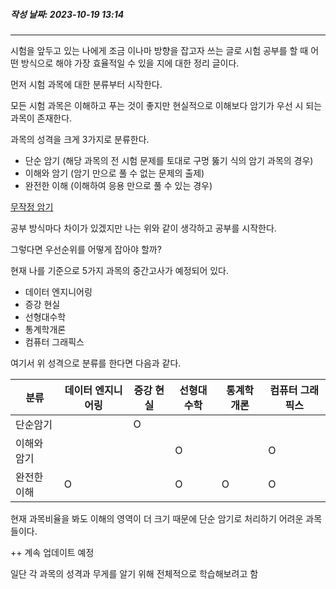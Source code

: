 ##### 작성 날짜: 2023-10-19 13:14
---

시험을 앞두고 있는 나에게 조금 이나마 방향을 잡고자 쓰는 글로 시험 공부를 할 때 어떤 방식으로 해야 가장 효율적일 수 있을 지에 대한 정리 글이다.

먼저 시험 과목에 대한 분류부터 시작한다.

모든 시험 과목은 이해하고 푸는 것이 좋지만 현실적으로 이해보다 암기가 우선 시 되는 과목이 존재한다.

과목의 성격을 크게 3가지로 분류한다.

- 단순 암기 (해당 과목의 전 시험 문제를 토대로 구멍 뚫기 식의 암기 과목의 경우)
- 이해와 암기 (암기 만으로 풀 수 없는 문제의 출제)
- 완전한 이해 (이해하여 응용 만으로 풀 수 있는 경우)

[무작정 암기](https://brunch.co.kr/@leesigi/94)

공부 방식마다 차이가 있겠지만 나는 위와 같이 생각하고 공부를 시작한다.

그렇다면 우선순위를 어떻게 잡아야 할까?

현재 나를 기준으로 5가지 과목의 중간고사가 예정되어 있다.

- 데이터 엔지니어링
- 증강 현실
- 선형대수학
- 통계학개론
- 컴퓨터 그래픽스

여기서 위 성격으로 분류를 한다면 다음과 같다.

| 분류 | 데이터 엔지니어링 | 증강 현실 | 선형대수학 | 통계학개론 | 컴퓨터 그래픽스 |
|--------|--------|--------|--------|--------|--------|
| 단순암기 |  | O |  |  |  |
| 이해와 암기 | |  | O |  | O |
| 완전한 이해 | O |  | O | O | O |

현재 과목비율을 봐도 이해의 영역이 더 크기 때문에 단순 암기로 처리하기 어려운 과목들이다.

++ 계속 업데이트 예정

일단 각 과목의 성격과 무게를 알기 위해 전체적으로 학습해보려고 함